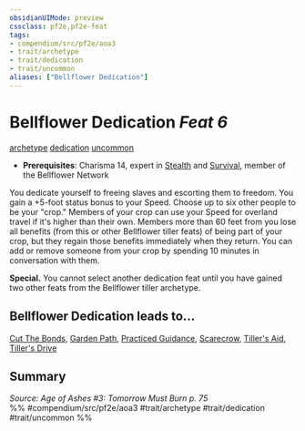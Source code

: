 ```yaml
---
obsidianUIMode: preview
cssclass: pf2e,pf2e-feat
tags:
- compendium/src/pf2e/aoa3
- trait/archetype
- trait/dedication
- trait/uncommon
aliases: ["Bellflower Dedication"]
---
```

# Bellflower Dedication  *Feat 6*  
[archetype](rules/traits/archetype.md)  [dedication](rules/traits/dedication.md)  [uncommon](rules/traits/uncommon.md)  

- **Prerequisites**: Charisma 14, expert in [Stealth](compendium/skills.md#Stealth) and [Survival](compendium/skills.md#Survival), member of the Bellflower Network

You dedicate yourself to freeing slaves and escorting them to freedom. You gain a +5-foot status bonus to your Speed. Choose up to six other people to be your "crop." Members of your crop can use your Speed for overland travel if it's higher than their own. Members more than 60 feet from you lose all benefits (from this or other Bellflower tiller feats) of being part of your crop, but they regain those benefits immediately when they return. You can add or remove someone from your crop by spending 10 minutes in conversation with them.

**Special.** You cannot select another dedication feat until you have gained two other feats from the Bellflower tiller archetype.

## Bellflower Dedication leads to...

[Cut The Bonds](compendium/feats/cut-the-bonds-aoa3.md), [Garden Path](compendium/feats/garden-path-aoa3.md), [Practiced Guidance](compendium/feats/practiced-guidance-aoa3.md), [Scarecrow](compendium/feats/scarecrow-aoa3.md), [Tiller's Aid](compendium/feats/tillers-aid-aoa3.md), [Tiller's Drive](compendium/feats/tillers-drive-aoa3.md)

## Summary

*Source: Age of Ashes #3: Tomorrow Must Burn p. 75*  
%% #compendium/src/pf2e/aoa3 #trait/archetype #trait/dedication #trait/uncommon %%
